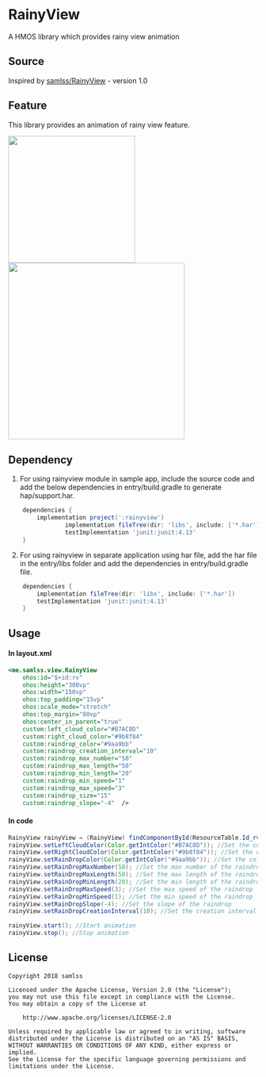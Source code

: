 # RainyView

A HMOS library which provides rainy view animation

## Source
Inspired by [samlss/RainyView](https://github.com/samlss/RainyView) - version 1.0

## Feature
This library provides an animation of rainy view feature.

<img src="https://github.com/priyankabb153/RainyView/blob/master/screenshots/raniyview1.gif" width="256">

<img src="https://github.com/priyankabb153/RainyView/blob/master/screenshots/rainyview2.gif" width="356">


## Dependency
1. For using rainyview module in sample app, include the source code and add the below dependencies in entry/build.gradle to generate hap/support.har.
```groovy
	dependencies {
		implementation project(':rainyview')
                implementation fileTree(dir: 'libs', include: ['*.har'])
                testImplementation 'junit:junit:4.13'
	}
```
2. For using rainyview in separate application using har file, add the har file in the entry/libs folder and add the dependencies in entry/build.gradle file.
```groovy
	dependencies {
		implementation fileTree(dir: 'libs', include: ['*.har'])
		testImplementation 'junit:junit:4.13'
	}
```

## Usage

#### In layout.xml
```xml
<me.samlss.view.RainyView
    ohos:id="$+id:rv"
    ohos:height="300vp"
    ohos:width="150vp"
    ohos:top_padding="15vp"
    ohos:scale_mode="stretch"
    ohos:top_margin="80vp"
    ohos:center_in_parent="true"
    custom:left_cloud_color="#B7AC8D"
    custom:right_cloud_color="#9b8f84"
    custom:raindrop_color="#9aa9bb"
    custom:raindrop_creation_interval="10"
    custom:raindrop_max_number="50"
    custom:raindrop_max_length="50"
    custom:raindrop_min_length="20"
    custom:raindrop_min_speed="1"
    custom:raindrop_max_speed="3"
    custom:raindrop_size="15"
    custom:raindrop_slope="-4"  />
```

#### In code

```java
RainyView rainyView = (RainyView) findComponentById(ResourceTable.Id_rv);
rainyView.setLeftCloudColor(Color.getIntColor("#B7AC8D")); //Set the color of the left cloud
rainyView.setRightCloudColor(Color.getIntColor("#9b8f84")); //Set the color of the right cloud
rainyView.setRainDropColor(Color.getIntColor("#9aa9bb")); //Set the color of the raindrop
rainyView.setRainDropMaxNumber(50); //Set the max number of the raindrop
rainyView.setRainDropMaxLength(50); //Set the max length of the raindrop
rainyView.setRainDropMinLength(20); //Set the min length of the raindrop
rainyView.setRainDropMaxSpeed(3); //Set the max speed of the raindrop
rainyView.setRainDropMinSpeed(1); //Set the min speed of the raindrop
rainyView.setRainDropSlope(-4); //Set the slope of the raindrop
rainyView.setRainDropCreationInterval(10); //Set the creation interval of the raindrop

rainyView.start(); //Start animation
rainyView.stop(); //Stop animation
```

## License
```
Copyright 2018 samlss

Licensed under the Apache License, Version 2.0 (the "License");
you may not use this file except in compliance with the License.
You may obtain a copy of the License at

    http://www.apache.org/licenses/LICENSE-2.0

Unless required by applicable law or agreed to in writing, software
distributed under the License is distributed on an "AS IS" BASIS,
WITHOUT WARRANTIES OR CONDITIONS OF ANY KIND, either express or implied.
See the License for the specific language governing permissions and
limitations under the License.
```
